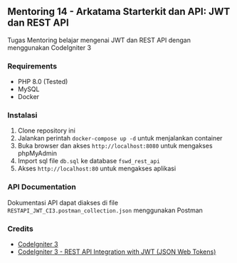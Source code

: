 ## Mentoring 14 - Arkatama Starterkit dan API: JWT dan REST API
Tugas Mentoring belajar mengenai JWT dan REST API dengan menggunakan CodeIgniter 3

### Requirements
- PHP 8.0 (Tested)
- MySQL
- Docker

### Instalasi
1. Clone repository ini
2. Jalankan perintah `docker-compose up -d` untuk menjalankan container
3. Buka browser dan akses `http://localhost:8080` untuk mengakses phpMyAdmin
4. Import sql file `db.sql` ke database `fswd_rest_api`
5. Akses `http://localhost:80` untuk mengakses aplikasi

### API Documentation
Dokumentasi API dapat diakses di file `RESTAPI_JWT_CI3.postman_collection.json` menggunakan Postman

### Credits
- [CodeIgniter 3](https://codeigniter.com/)
- [CodeIgniter 3 - REST API Integration with JWT (JSON Web Tokens)](https://github.com/Virtuallified/REST-Api_JWT_CodeIgniter3)
